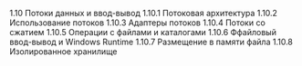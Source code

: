 1.10 Потоки данных и ввод-вывод
1.10.1 Потоковая архитектура
1.10.2 Использование потоков
1.10.3 Адаптеры потоков
1.10.4 Потоки со сжатием
1.10.5 Операции с файлами и каталогами
1.10.6 Ффайловый ввод-вывод и Windows Runtime
1.10.7 Размещение в памяти файла
1.10.8 Изолированное хранилище
